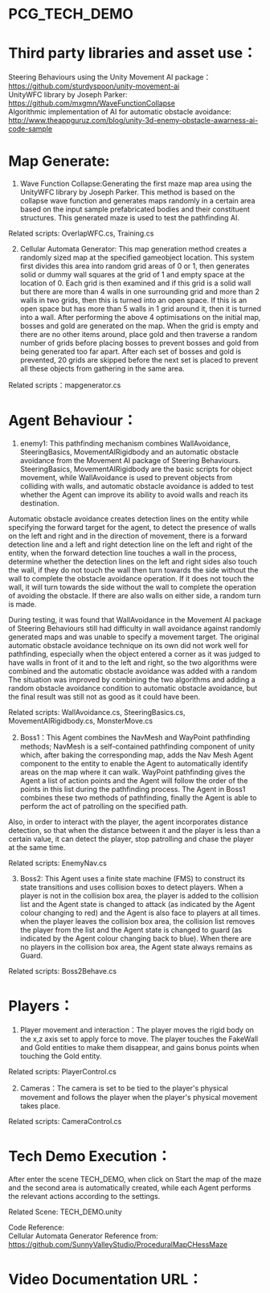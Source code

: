 # PCG_TECH_DEMO

# Third party libraries and asset use：
Steering Behaviours using the Unity Movement AI package： https://github.com/sturdyspoon/unity-movement-ai \
UnityWFC library by Joseph Parker: https://github.com/mxgmn/WaveFunctionCollapse \
Algorithmic implementation of AI for automatic obstacle avoidance: http://www.theappguruz.com/blog/unity-3d-enemy-obstacle-awarness-ai-code-sample

# Map Generate:
1. Wave Function Collapse:Generating the first maze map area using the UnityWFC library by Joseph Parker. This method is based on the collapse wave function and generates maps randomly in a certain area based on the input sample prefabricated bodies and their constituent structures. This generated maze is used to test the pathfinding AI.

Related scripts: OverlapWFC.cs, Training.cs

2. Cellular Automata Generator: This map generation method creates a randomly sized map at the specified gameobject location. This system first divides this area into random grid areas of 0 or 1, then generates solid or dummy wall squares at the grid of 1 and empty space at the location of 0. Each grid is then examined and if this grid is a solid wall but there are more than 4 walls in one surrounding grid and more than 2 walls in two grids, then this is turned into an open space. If this is an open space but has more than 5 walls in 1 grid around it, then it is turned into a wall. After performing the above 4 optimisations on the initial map, bosses and gold are generated on the map. When the grid is empty and there are no other items around, place gold and then traverse a random number of grids before placing bosses to prevent bosses and gold from being generated too far apart. After each set of bosses and gold is prevented, 20 grids are skipped before the next set is placed to prevent all these objects from gathering in the same area. 

Related scripts：mapgenerator.cs

# Agent Behaviour：
1. enemy1: This pathfinding mechanism combines WallAvoidance, SteeringBasics, MovementAIRigidbody and an automatic obstacle avoidance from the Movement AI package of Steering Behaviours. SteeringBasics, MovementAIRigidbody are the basic scripts for object movement, while WallAvoidance is used to prevent objects from colliding with walls, and automatic obstacle avoidance is added to test whether the Agent can improve its ability to avoid walls and reach its destination. 

Automatic obstacle avoidance creates detection lines on the entity while specifying the forward target for the agent, to detect the presence of walls on the left and right and in the direction of movement, there is a forward detection line and a left and right detection line on the left and right of the entity, when the forward detection line touches a wall in the process, determine whether the detection lines on the left and right sides also touch the wall, if they do not touch the wall then turn towards the side without the wall to complete the obstacle avoidance operation. If it does not touch the wall, it will turn towards the side without the wall to complete the operation of avoiding the obstacle. If there are also walls on either side, a random turn is made. 

During testing, it was found that WallAvoidance in the Movement AI package of Steering Behaviours still had difficulty in wall avoidance against randomly generated maps and was unable to specify a movement target. The original automatic obstacle avoidance technique on its own did not work well for pathfinding, especially when the object entered a corner as it was judged to have walls in front of it and to the left and right, so the two algorithms were combined and the automatic obstacle avoidance was added with a random The situation was improved by combining the two algorithms and adding a random obstacle avoidance condition to automatic obstacle avoidance, but the final result was still not as good as it could have been. 

Related scripts: WallAvoidance.cs, SteeringBasics.cs, MovementAIRigidbody.cs, MonsterMove.cs

2. Boss1：This Agent combines the NavMesh and WayPoint pathfinding methods; NavMesh is a self-contained pathfinding component of unity which, after baking the corresponding map, adds the Nav Mesh Agent component to the entity to enable the Agent to automatically identify areas on the map where it can walk. WayPoint pathfinding gives the Agent a list of action points and the Agent will follow the order of the points in this list during the pathfinding process. The Agent in Boss1 combines these two methods of pathfinding, finally the Agent is able to perform the act of patrolling on the specified path.

Also, in order to interact with the player, the agent incorporates distance detection, so that when the distance between it and the player is less than a certain value, it can detect the player, stop patrolling and chase the player at the same time.

Related scripts: EnemyNav.cs

3. Boss2: This Agent uses a finite state machine (FMS) to construct its state transitions and uses collision boxes to detect players. When a player is not in the collision box area, the player is added to the collision list and the Agent state is changed to attack (as indicated by the Agent colour changing to red) and the Agent is also face to players at all times. when the player leaves the collision box area, the collision list removes the player from the list and the Agent state is changed to guard (as indicated by the Agent colour changing back to blue). When there are no players in the collision box area, the Agent state always remains as Guard.

Related scripts: Boss2Behave.cs

# Players：
1. Player movement and interaction：The player moves the rigid body on the x,z axis set to apply force to move. The player touches the FakeWall and Gold entities to make them disappear, and gains bonus points when touching the Gold entity.

Related scripts: PlayerControl.cs

2. Cameras：The camera is set to be tied to the player's physical movement and follows the player when the player's physical movement takes place.

Related scripts: CameraControl.cs

# Tech Demo Execution：
After enter the scene TECH_DEMO, when click on Start the map of the maze and the second area is automatically created, while each Agent performs the relevant actions according to the settings.

Related Scene: TECH_DEMO.unity

Code Reference: \
Cellular Automata Generator
Reference from: https://github.com/SunnyValleyStudio/ProceduralMapCHessMaze

# Video Documentation URL：

